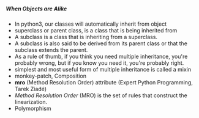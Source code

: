 ##### When Objects are Alike

- In python3, our classes will automatically inherit from object
- superclass or parent class, is a class that is being inherited from
- A subclass is a class that is inheriting from a superclass.
- A subclass is also said to be derived from its parent class or that the subclass extends the parent.
- As a rule of thumb, if you think you need multiple inheritance, you're probably wrong, but if you know you need it, you're probably right.
- simplest and most useful form of multiple inheritance is called a mixin
- monkey-patch, Composition
- __mro__ (Method Resolution Order) attribute (Expert Python Programming, Tarek Ziadé)
- _Method Resolution Order_ (MRO) is the set of rules that construct the linearization. 
- Polymorphism
